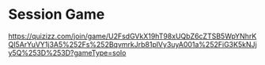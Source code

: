 # Session Game
https://quizizz.com/join/game/U2FsdGVkX19hT98xUQbZ6cZTSB5WpYNhrKQI5ArYuVY1j3A5%252Fs%252BqvmrkJrb81plVy3uyA001a%252FiG3K5kNJjy5Q%253D%253D?gameType=solo


